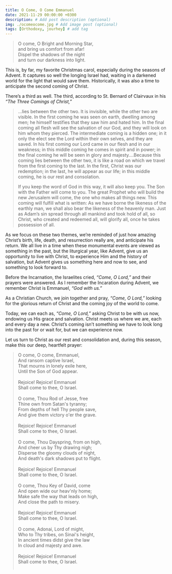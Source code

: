```yaml
---
title: O Come, O Come Emmanuel
date: 2021-11-29 00:00:00 +0300
description: # Add post description (optional)
img: ./ocomeocome.jpg # Add image post (optional)
tags: [Orthodoxy, jourhey] # add tag
---
```


> O come, O Bright and Morning Star,<br>
> and bring us comfort from afar!<br>
> Dispel the shadows of the night<br>
> and turn our darkness into light.<br>

This is, by far, my favorite Christmas carol, especially during the seasons of Advent. It captures so well the longing Israel had, waiting in a darkened world for the light that would save them. Historically, it was also a time to anticipate the second coming of Christ.

There’s a third as well. The third, according to St. Bernard of Clairvaux in his *“The Three Comings of Christ,”*

> ...lies between the other two. It is invisible, while the other two are visible. In the first coming he was seen on earth, dwelling among men; he himself testifies that they saw him and hated him. In the final coming all flesh will see the salvation of our God, and they will look on him whom they pierced. The intermediate coming is a hidden one; in it only the elect see the Lord within their own selves, and they are saved. In his first coming our Lord came in our flesh and in our weakness; in this middle coming he comes in spirit and in power; in the final coming he will be seen in glory and majesty….Because this coming lies between the other two, it is like a road on which we travel from the first coming to the last. In the first, Christ was our redemption; in the last, he will appear as our life; in this middle coming, he is our rest and consolation.<p>
> If you keep the word of God in this way, it will also keep you. The Son with the Father will come to you. The great Prophet who will build the new Jerusalem will come, the one who makes all things new. This coming will fulfill what is written: As we have borne the likeness of the earthly man, we shall also bear the likeness of the heavenly man. Just as Adam’s sin spread through all mankind and took hold of all, so Christ, who created and redeemed all, will glorify all, once he takes possession of all.

As we focus on these two themes, we’re reminded of just how amazing Christ’s birth, life, death, and resurrection really are, and anticipate his return. We all live in a time when these monumental events are viewed as something in the past, but the liturgical year, like Advent, give us an opportunity to live with Christ, to experience Him and the history of salvation, but Advent gives us something here and now to see, and something to look forward to.

Before the Incarnation, the Israelites cried, *“Come, O Lord,”* and their prayers were answered. As I remember the Incaration during Advent, we remember Christ is Emmanuel, *“God with us.”*

As a Christian Church, we join together and pray, *“Come, O Lord,”* looking for the glorious return of Christ and the coming joy of the world to come.

Today, we can each as, *“Come, O Lord,”* asking Christ to be with us now, endowing us His grace and salvation. Christ meets us where we are, each and every day a new. Christ’s coming isn’t something we have to look long into the past for or wait for, but we can experience now.

Let us turn to Christ as our rest and consolidation and, during this season, make this our deep, heartfelt prayer:

> O come, O come, Emmanuel,<br>
> And ransom captive Israel,<br>
> That mourns in lonely exile here,<br>
> Until the Son of God appear.<br><br>
> Rejoice! Rejoice! Emmanuel<br>
> Shall come to thee, O Israel.<br><br>
> O come, Thou Rod of Jesse, free<br>
> Thine own from Satan's tyranny;<br>
> From depths of hell Thy people save,<br>
> And give them victory o'er the grave.<br><br>
> Rejoice! Rejoice! Emmanuel<br>
> Shall come to thee, O Israel.<br><br>
> O come, Thou Dayspring, from on high,<br>
> And cheer us by Thy drawing nigh;<br>
> Disperse the gloomy clouds of night,<br>
> And death's dark shadows put to flight.<br><br>
> Rejoice! Rejoice! Emmanuel<br>
> Shall come to thee, O Israel.<br><br>
> O come, Thou Key of David, come<br>
> And open wide our heav'nly home;<br>
> Make safe the way that leads on high,<br>
> And close the path to misery.<br><br>
> Rejoice! Rejoice! Emmanuel<br>
> Shall come to thee, O Israel.<br><br>
> O come, Adonai, Lord of might,<br>
> Who to Thy tribes, on Sinai's height,<br>
> In ancient times didst give the law<br>
> In cloud and majesty and awe.<br><br>
> Rejoice! Rejoice! Emmanuel<br>
> Shall come to thee, O Israel.<br><br>
